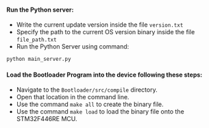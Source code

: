 
#### Run the Python server:
- Write the current update version inside the file `version.txt`
- Specify the path to the current OS version binary inside the file `file_path.txt`
- Run the Python Server using command:
```bash
python main_server.py
```

#### Load the Bootloader Program into the device following these steps:
- Navigate to the `Bootloader/src/compile` directory.  
- Open that location in the command line.  
- Use the command `make all` to create the binary file.  
- Use the command `make load` to load the binary file onto the STM32F446RE MCU.  
